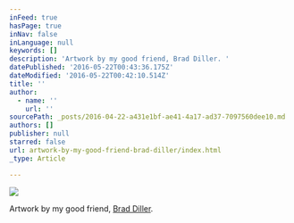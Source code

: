 ```yaml
---
inFeed: true
hasPage: true
inNav: false
inLanguage: null
keywords: []
description: 'Artwork by my good friend, Brad Diller. '
datePublished: '2016-05-22T00:43:36.175Z'
dateModified: '2016-05-22T00:42:10.514Z'
title: ''
author:
  - name: ''
    url: ''
sourcePath: _posts/2016-04-22-a431e1bf-ae41-4a17-ad37-7097560dee10.md
authors: []
publisher: null
starred: false
url: artwork-by-my-good-friend-brad-diller/index.html
_type: Article

---
```

![](https://the-grid-user-content.s3-us-west-2.amazonaws.com/f1a01522-8396-43d5-8d1e-514a43115405.jpg)

Artwork by my good friend, [Brad Diller][0]. 

[0]: http://www.singlemaltstore.com/